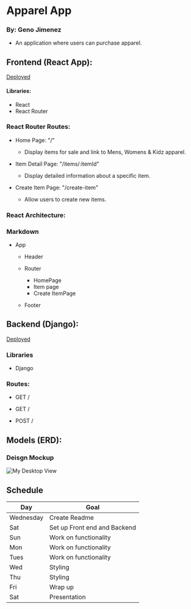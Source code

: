 # Apparel App
### **By:** Geno Jimenez
+ An application where users can purchase
apparel.
## **Frontend (React App):**

[Deployed](https://resonant-fudge-af2b2f.netlify.app/)

#### Libraries:
- React
- React Router

### React Router Routes:
- Home Page: "/"
  - Display items for sale and link to Mens, Womens & Kidz apparel.

- Item Detail Page: "/items/:itemId"
  - Display detailed information about a specific item.

- Create Item Page: "/create-item"
  - Allow users to create new items.

### React Architecture:
### Markdown

- App
  - Header

  - Router
    - HomePage
    - Item page
    - Create ItemPage

  - Footer



 ## **Backend (Django):**
 [Deployed]()
###  Libraries

- Django

### **Routes:**
- GET /

- GET /

- POST /



## Models (ERD):




### Deisgn Mockup
![My Desktop View](https://imgur.com/gQ9AkBA.png)


## Schedule

|Day | Goal | 
|----|------|
|Wednesday| Create Readme | |
| Sat|  Set up Front end and Backend ||
| Sun | Work on functionality ||
|Mon| Work on functionality  ||
| Tues |Work on functionality ||
| Wed | Styling||
|Thu | Styling ||	
|Fri | Wrap up||
|Sat| Presentation ||
